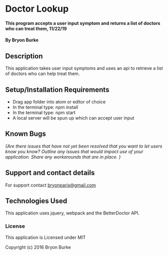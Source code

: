 # Doctor Lookup

#### This program accepts a user input symptom and returns a list of doctors who can treat them, 11/22/19

#### By Bryon Burke

## Description

This application takes user input symptoms and uses an api to retrieve a list of doctors who can help treat them.

## Setup/Installation Requirements

* Drag app folder into atom or editor of choice
* In the terminal type: npm install
* In the terminal type: npm start
* A local server will be spun up which can accept user input



## Known Bugs

_{Are there issues that have not yet been resolved that you want to let users know you know?  Outline any issues that would impact use of your application.  Share any workarounds that are in place. }_

## Support and contact details

For support contact bryonparis@gmail.com

## Technologies Used

This application uses jquery, webpack and the BetterDoctor API.

### License

This application is Licensed under MIT

Copyright (c) 2016 Bryon Burke
